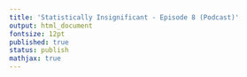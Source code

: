```yaml
---
title: 'Statistically Insignificant - Episode 8 (Podcast)'
output: html_document
fontsize: 12pt
published: true
status: publish
mathjax: true
---
```


<p align="center">
	<div class="sounder-widget" data-url="https://embed.sounder.fm/play/105401" style="width: 100%; height: 100%;"></div> <script> (function() { var qs, js, q, s, d = document, gi = d.getElementById, ce = d.createElement, gt = d.getElementsByTagName, id = 'soun_der', b = 'https://embed.sounder.fm'; if (!gi.call(d, id)) { js = ce.call(d, 'script'); js.id = id; js.src = b + '/embed.js'; q = gt.call(d, 'script')[0]; q.parentNode.insertBefore(js, q);}})(); </script> <div style=" font-family: Sans-Serif; font-size: 12px; color: #999; opacity: 0.5; padding-top: 5px;"> powered by <a href="https://sounder.fm?utm_campaign=saas&utm_source=sounder.fm-Episode&utm_medium=sounder&utm_content=sounder-embedded-poweredbysounder&utm_term=EN" style="color: #999;" target="_blank">Sounder</a></div>
</p>

In episode 8 of the [Statistically Insignificant podcast](https://statisticallyinsignificant.sounder.fm/show/statistically-insignificant) Jaryd and I are joined by my good friend Eric Mackay, a Senior Statistician at [Cytel](https://www.cytel.com/). Eric has an academic background in econometrics and statistics, as well as extensive professional expertise in applied biostatistical analysis. We cover a variety of topics including why Eric left the economics profession, the difficulty of translating statistical concepts into practical terms, and whether international travel is overrated. Note: this episode contains the use of technical jargon which some listeners may find boring.

### Show notes

1. The likelihood of approval for oncology drugs is [only 5%](https://www.bio.org/sites/default/files/legacy/bioorg/docs/Clinical%20Development%20Success%20Rates%202006-2015%20-%20BIO,%20Biomedtracker,%20Amplion%202016.pdf), the lowest success rate for all medical indications
2. Vinay Prasad's critique of [surrogate endpoints](https://bmcmedicine.biomedcentral.com/articles/10.1186/s12916-017-0902-9) and cancer drug [efficacy](https://www.ncbi.nlm.nih.gov/pmc/articles/PMC5695531/)
3. Most cancer drug approvals are **not** based on [overall survival](https://www.bmj.com/content/366/bmj.l5399), and the majority of associated clinical studies are at [high risk](https://www.bmj.com/content/366/bmj.l5221) of statistical bias
4. [Statistical paradises and paradoxes of big data](https://statistics.fas.harvard.edu/files/statistics-2/files/statistical_paradises_and_paradoxes.pdf): 400 truly random samples can be better than 2.3 million observations if the latter have a measurement bias
5. [Machine learning](https://www.microsoft.com/en-us/research/wp-content/uploads/2017/06/KDD2015FinalDraftIntelligibleModels4HealthCare_igt143e-caruanaA.pdf) algorithms can erroneously conclude that asthma is a "protective" factor for pneumonia due to observational confounding
6. For books introducing Bayesian statistics see: [*The Theory That Would Not Die*](https://www.amazon.ca/Theory-That-Would-Not-Die/dp/0300188226) and [*Bayesian Data Analysis*](https://www.amazon.ca/Bayesian-Data-Analysis-Andrew-Gelman/dp/1439840954)
